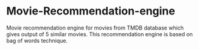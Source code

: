 # Movie-Recommendation-engine
Movie recommendation engine for movies from TMDB database which gives output of 5 similar movies. This recommendation engine is based on bag of words technique.
